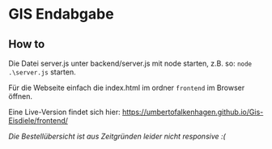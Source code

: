 # GIS Endabgabe

## How to

Die Datei server.js unter backend/server.js mit node starten, z.B. so: ``node .\server.js`` starten.

Für die Webseite einfach die index.html im ordner ``frontend`` im Browser öffnen.

Eine Live-Version findet sich hier: https://umbertofalkenhagen.github.io/Gis-Eisdiele/frontend/

_Die Bestellübersicht ist aus Zeitgründen leider nicht responsive :(_